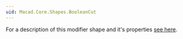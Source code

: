 ```yaml
---
uid: Macad.Core.Shapes.BooleanCut
---
```

For a description of this modifier shape and it's properties [see here](xref:d678cf8c-0e7f-46cd-8bbc-de964ddfecc6).
